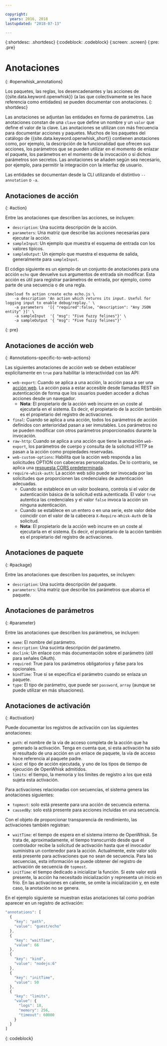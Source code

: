 ```yaml
---

copyright:
  years: 2016, 2018
lastupdated: "2018-07-13"

---
```


{:shortdesc: .shortdesc}
{:codeblock: .codeblock}
{:screen: .screen}
{:pre: .pre}

# Anotaciones
{: #openwhisk_annotations}

Los paquetes, las reglas, los desencadenantes y las acciones de {{site.data.keyword.openwhisk}} (a las que colectivamente se les hace referencia como entidades) se pueden documentar con anotaciones.
{: shortdesc}

Las anotaciones se adjuntan las entidades en forma de parámetros. Las anotaciones constan de una `clave` que define un nombre y un `valor` que define el valor de la clave. Las anotaciones se utilizan con más frecuencia para documentar acciones y paquetes. Muchos de los paquetes del catálogo de {{site.data.keyword.openwhisk_short}} contienen anotaciones como, por ejemplo, la descripción de la funcionalidad que ofrecen sus acciones, los parámetros que se pueden utilizar en el momento de enlazar el paquete, los parámetros en el momento de la invocación o si dichos parámetros son secretos. Las anotaciones se añaden según sea necesario, por ejemplo, para permitir la integración con la interfaz de usuario.

Las entidades se documentan desde la CLI utilizando el distintivo `--annotation` o `-a`.

## Anotaciones de acción
{: #action}

Entre las anotaciones que describen las acciones, se incluyen:

- `description`: Una sucinta descripción de la acción.
- `parameters`: Una matriz que describe las acciones necesarias para ejecutar la acción.
- `sampleInput`: Un ejemplo que muestra el esquema de entrada con los valores típicos.
- `sampleOutput`: Un ejemplo que muestra el esquema de salida, generalmente para `sampleInput`.

El código siguiente es un ejemplo de un conjunto de anotaciones para una acción `echo` que devuelve sus argumentos de entrada sin modificar. Esta acción es útil para registrar parámetros de entrada, por ejemplo, como parte de una secuencia o de una regla.
```
ibmcloud fn action create echo echo.js \
    -a description 'An action which returns its input. Useful for logging input to enable debug/replay.' \
    -a parameters  '[{ "required":false, "description": "Any JSON entity" }]' \
    -a sampleInput  '{ "msg": "Five fuzzy felines"}' \
    -a sampleOutput '{ "msg": "Five fuzzy felines"}'
```
{: pre}

## Anotaciones de acción web
{: #annotations-specific-to-web-actions}

Las siguientes anotaciones de acción web se deben establecer explícitamente en `true` para habilitar la interactividad con las API:

- `web-export`: Cuando se aplica a una acción, la acción pasa a ser una [acción web](openwhisk_webactions.html). La acción pasa a estar accesible desde llamadas REST sin autenticación de forma que los usuarios pueden acceder a dichas acciones desde un navegador.
    * **Nota**: El propietario de la acción web incurre en un coste al ejecutarla en el sistema. Es decir, el propietario de la acción también es el propietario del registro de activaciones.
- `final`: Cuando se aplica a una acción, todos los parámetros de acción definidos con anterioridad pasan a ser inmutables. Los parámetros no se pueden modificar con otros parámetros proporcionados durante la invocación.
- `raw-http`: Cuando se aplica a una acción que tiene la anotación `web-export`, los parámetros de cuerpo y consulta de la solicitud HTTP se pasan a la acción como propiedades reservadas.
- `web-custom-options`: Habilita que la acción web responda a las solicitudes OPTION con cabeceras personalizadas. De lo contrario, se aplica una [respuesta CORS predeterminada](openwhisk_webactions.html#options-requests).
- `require-whisk-auth`: La acción web sólo puede ser invocada por las solicitudes que proporcionen las credenciales de autenticación adecuadas.
    * Cuando se establece en un valor booleano, controla si el valor de autenticación básica de la solicitud está autenticada. El valor `true` autentica las credenciales y el valor `false` invoca la acción sin ninguna autenticación.
    * Cuando se establece en un entero o en una serie, este valor debe coincidir con el valor de la cabecera `X-Require-Whisk-Auth` de la solicitud.
    * **Nota**: El propietario de la acción web incurre en un coste al ejecutarla en el sistema. Es decir, el propietario de la acción también es el propietario del registro de activaciones.

## Anotaciones de paquete
{: #package}

Entre las anotaciones que describen los paquetes, se incluyen:

- `description`: Una sucinta descripción del paquete.
- `parameters`: Una matriz que describe los parámetros que abarca el paquete.

## Anotaciones de parámetros
{: #parameter}

Entre las anotaciones que describen los parámetros, se incluyen:

- `name`: El nombre del parámetro.
- `description`: Una sucinta descripción del parámetro.
- `doclink`: Un enlace con más documentación sobre el parámetro (útil para señales OAuth).
- `required`: True para los parámetros obligatorios y false para los opcionales.
- `bindTime`: True si se especifica el parámetro cuando se enlaza un paquete.
- `type`: El tipo de parámetro, que puede ser `password`, `array` (aunque se puede utilizar en más situaciones).

## Anotaciones de activación
{: #activation}

Puede documentar los registros de activación con las siguientes anotaciones:

- `path`: el nombre de la vía de acceso completa de la acción que ha generado la activación. Tenga en cuenta que, si esta activación ha sido el resultado de una acción en un enlace de paquete, la vía de acceso hace referencia al paquete padre.
- `kind`: el tipo de acción ejecutada, y uno de los tipos de tiempo de ejecución de OpenWhisk admitidos.
- `limits`: el tiempo, la memoria y los límites de registro a los que está sujeta esta activación.

Para activaciones relacionadas con secuencias, el sistema genera las anotaciones siguientes:

- `topmost`: solo está presente para una acción de secuencia externa.
- `causedBy`: solo está presente para acciones incluidas en una secuencia.

Con el objeto de proporcionar transparencia de rendimiento, las activaciones también registran:

- `waitTime`: el tiempo de espera en el sistema interno de OpenWhisk. Se trata de, aproximadamente, el tiempo transcurrido desde que el controlador recibe la solicitud de activación hasta que el invocador suministra un contenedor para la acción. Actualmente, este valor sólo está presente para activaciones que no sean de secuencia. Para las secuencias, esta información se puede obtener del registro de activación de secuencia de `topmost`.
- `initTime`: el tiempo dedicado a inicializar la función. Si este valor está presente, la acción ha necesitado inicialización y representa un inicio en frío. En las activaciones en caliente, se omite la inicialización y, en este caso, la anotación no se genera.

En el ejemplo siguiente se muestran estas anotaciones tal como podrían aparecer en un registro de activación:

```javascript
"annotations": [
  {
    "key": "path",
    "value": "guest/echo"
  },
  {
    "key": "waitTime",
    "value": 66
  },
  {
    "key": "kind",
    "value": "nodejs:6"
  },
  {
    "key": "initTime",
    "value": 50
  },
  {
    "key": "limits",
    "value": {
      "logs": 10,
      "memory": 256,
      "timeout": 60000
    }
  }
]
```
{: codeblock}
